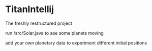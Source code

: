 # TitanIntellij
The freshly restructured project

run /src/Solar.java to see some planets moving

add your own planetary data to experiment different initial positions
